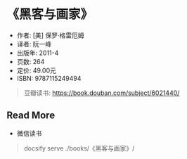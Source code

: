 # 《黑客与画家》

- 作者: [美] 保罗·格雷厄姆 
- 译者: 阮一峰
- 出版年: 2011-4
- 页数: 264
- 定价: 49.00元
- ISBN: 9787115249494

> 豆瓣读书: https://book.douban.com/subject/6021440/



## Read More

- 微信读书

> docsify serve ./books/《黑客与画家》/